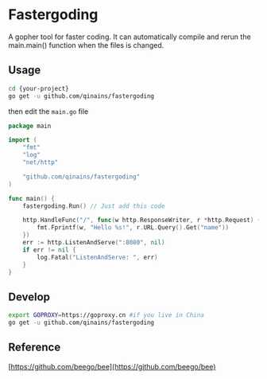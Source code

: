 # Fastergoding

A gopher tool for faster coding. It can automatically compile and rerun the main.main() function when the files is changed.

## Usage
```bash
cd {your-project}
go get -u github.com/qinains/fastergoding
```
then edit the `main.go` file
```go
package main

import (
	"fmt"
	"log"
	"net/http"

	"github.com/qinains/fastergoding"
)

func main() {
	fastergoding.Run() // Just add this code

	http.HandleFunc("/", func(w http.ResponseWriter, r *http.Request) {
		fmt.Fprintf(w, "Hello %s!", r.URL.Query().Get("name"))
	})
	err := http.ListenAndServe(":8080", nil)
	if err != nil {
		log.Fatal("ListenAndServe: ", err)
	}
}
```

## Develop

```bash
export GOPROXY=https://goproxy.cn #if you live in China
go get -u github.com/qinains/fastergoding
```

## Reference

[https://github.com/beego/bee](https://github.com/beego/bee)
